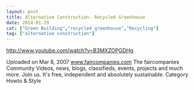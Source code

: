 ```yaml
---
layout: post
title: Alternative Construction- Recycled Greenhouse
date: 2014-01-29
cat: ["Green Building","recycled greenhouse","Recycling"]
tag: ["alternative construction"]
---
```


http://www.youtube.com/watch?v=B3MXZOPGDHg  

Uploaded on Mar 8, 2007
www.faircompanies.com
The faircompanies Community
Videos, news, blogs, classifieds, events, projects and much more. Join us. It's free, independent and absolutely sustainable.
Category
Howto & Style